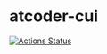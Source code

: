 # atcoder-cui

[![Actions Status](https://github.com/Atnuhs/atcoder-cui/workflows/verify/badge.svg)](https://github.com/Atnuhs/atcoder-cui/actions)
